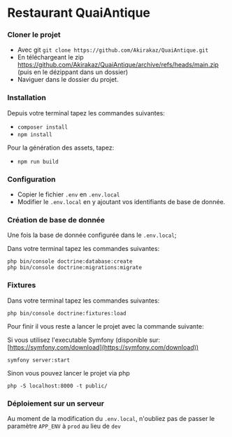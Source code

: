 # Restaurant QuaiAntique

### Cloner le projet

- Avec git `git clone https://github.com/Akirakaz/QuaiAntique.git`
- En téléchargeant le zip https://github.com/Akirakaz/QuaiAntique/archive/refs/heads/main.zip (puis en le dézippant dans un dossier)
- Naviguer dans le dossier du projet.

### Installation

Depuis votre terminal tapez les commandes suivantes:

- `composer install`
- `npm install`

Pour la génération des assets, tapez:

- `npm run build`

### Configuration

- Copier le fichier `.env` en `.env.local`
- Modifier le `.env.local` en y ajoutant vos identifiants de base de donnée.

### Création de base de donnée

Une fois la base de donnée configurée dans le `.env.local`;

Dans votre terminal tapez les commandes suivantes:

```
php bin/console doctrine:database:create
php bin/console doctrine:migrations:migrate
```

### Fixtures

Dans votre terminal tapez les commandes suivantes:

```
php bin/console doctrine:fixtures:load
```

Pour finir il vous reste a lancer le projet avec la commande suivante:

Si vous utilisez l'executable Symfony (disponible sur: [https://symfony.com/download](https://symfony.com/download))

```
symfony server:start
```

Sinon vous pouvez lancer le projet via php

```
php -S localhost:8000 -t public/
```

### Déploiement sur un serveur

Au moment de la modification du `.env.local`, n'oubliez pas de passer le paramètre `APP_ENV` à `prod` au lieu de `dev`